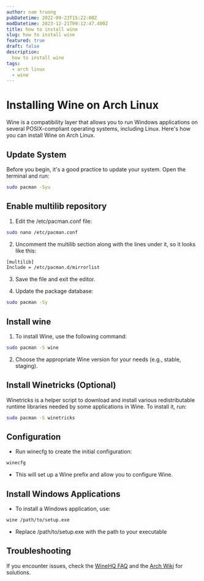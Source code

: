 ```yaml
---
author: nam truong
pubDatetime: 2022-09-23T15:22:00Z
modDatetime: 2023-12-21T09:12:47.400Z
title: how to install wine
slug: how to install wine
featured: true
draft: false
description:
  how to install wine
tags:
  - arch linux
  - wine
---
```

# Installing Wine on Arch Linux

Wine is a compatibility layer that allows you to run Windows applications on several POSIX-compliant operating systems, including Linux. Here's how you can install Wine on Arch Linux.

## Update System

Before you begin, it's a good practice to update your system. Open the terminal and run:

```bash
sudo pacman -Syu
```
## Enable multilib repository
1. Edit the /etc/pacman.conf file:
```bash
sudo nano /etc/pacman.conf
```
2. Uncomment the multilib section along with the lines under it, so it looks like this:
```bash
[multilib]
Include = /etc/pacman.d/mirrorlist
```
3. Save the file and exit the editor.

4. Update the package database:
```bash
sudo pacman -Sy
```
## Install wine
1. To install Wine, use the following command:
```bash
sudo pacman -S wine
```
2. Choose the appropriate Wine version for your needs (e.g., stable, staging).
## Install Winetricks (Optional)
Winetricks is a helper script to download and install various redistributable runtime libraries needed by some applications in Wine. To install it, run:
```bash
sudo pacman -S winetricks
```
## Configuration
* Run winecfg to create the initial configuration:
```bash
winecfg
```
* This will set up a Wine prefix and allow you to configure Wine.
## Install Windows Applications
* To install a Windows application, use:
```bash
wine /path/to/setup.exe
```
* Replace /path/to/setup.exe with the path to your executable
## Troubleshooting
If you encounter issues, check the [WineHQ FAQ](https://wiki.winehq.org/FAQ) and the [Arch Wiki](https://wiki.archlinux.org) for solutions.
